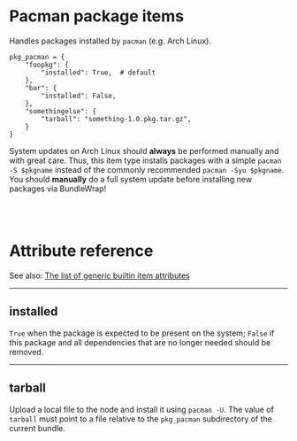 # Pacman package items

Handles packages installed by `pacman` (e.g. Arch Linux).

    pkg_pacman = {
        "foopkg": {
            "installed": True,  # default
        },
        "bar": {
            "installed": False,
        },
        "somethingelse": {
            "tarball": "something-1.0.pkg.tar.gz",
        }
    }

<div class="alert alert-warning">System updates on Arch Linux should <strong>always</strong> be performed manually and with great care. Thus, this item type installs packages with a simple <code>pacman -S $pkgname</code> instead of the commonly recommended <code>pacman -Syu $pkgname</code>. You should <strong>manually</strong> do a full system update before installing new packages via BundleWrap!</div>

<br><br>

# Attribute reference

See also: [The list of generic builtin item attributes](../repo/items.py.md#builtin-item-attributes)

<hr>

## installed

`True` when the package is expected to be present on the system; `False` if this package and all dependencies that are no longer needed should be removed.

<hr>

## tarball

Upload a local file to the node and install it using `pacman -U`. The value of `tarball` must point to a file relative to the `pkg_pacman` subdirectory of the current bundle.
